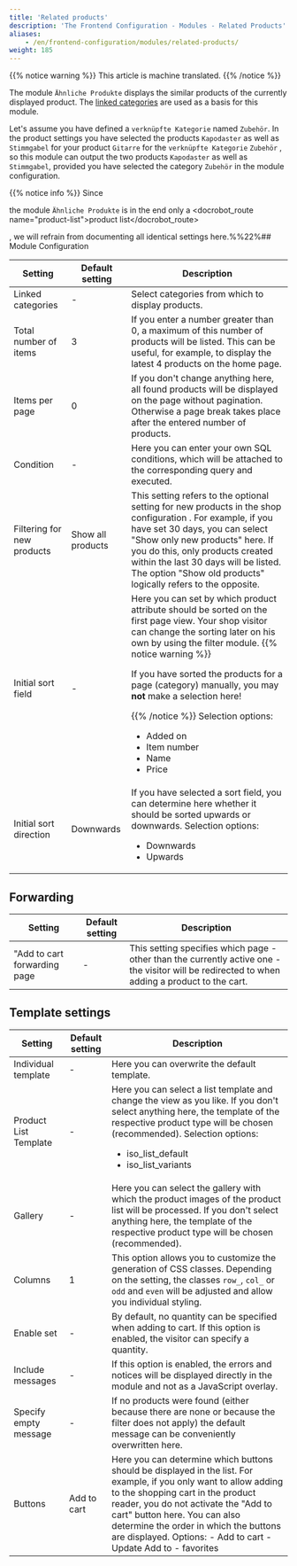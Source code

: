 ```yaml
---
title: 'Related products'
description: 'The Frontend Configuration - Modules - Related Products'
aliases:
    - /en/frontend-configuration/modules/related-products/
weight: 185
---
```


{{% notice warning %}}
This article is machine translated.
{{% /notice %}}

The module `Ähnliche Produkte` displays the similar products of the currently displayed product. The [linked categories](/de/backend-konfiguration-shop-Verkn%C3%BCpfte-Kategorien/) are used as a basis for this module.

Let's assume you have defined a `verknüpfte Kategorie` named `Zubehör`. In the product settings you have selected the products `Kapodaster` as well as `Stimmgabel` for your product `Gitarre` for the `verknüpfte Kategorie` `Zubehör` , so this module can output the two products `Kapodaster` as well as `Stimmgabel`, provided you have selected the category `Zubehör` in the module configuration.

{{% notice info %}}
Since

the module `Ähnliche Produkte` is in the end only a <docrobot_route name="product-list">product list</docrobot_route>

, we will refrain from documenting all identical settings here.%%22%## Module Configuration

<table>
    <thead>
    <tr>
        <th>Setting</th>
        <th>Default setting</th>
        <th>Description</th>
    </tr>
    </thead>
    <tbody>
    <tr>
        <td>Linked categories</td>
        <td>-</td>
        <td>Select categories from which to display products.</td>
    </tr>
    <tr>
        <td>Total number of items</td>
        <td>3</td>
        <td>If you enter a number greater than 0, a maximum of this number of products will be listed. This can be useful, for example, to display the latest 4 products on the home page.</td>
    </tr>
    <tr>
        <td>Items per page</td>
        <td>0</td>
        <td>If you don't change anything here, all found products will be displayed on the page without pagination. Otherwise a page break takes place after the entered number of products.</td>
    </tr>
    <tr>
        <td>Condition</td>
        <td>-</td>
        <td>Here you can enter your own SQL conditions, which will be attached to the corresponding query and executed.</td>
    </tr>
    <tr>
        <td>Filtering for new products</td>
        <td>Show all products</td>
        <td>This setting refers to the optional setting for new products in the
            <docrobot_route name="configuration">shop configuration</docrobot_route>
            . For example, if you have set 30 days, you can select "Show only new products" here. If you do this, only products created within the last 30 days will be listed. The option "Show old products" logically refers to the opposite.
        </td>
    </tr>
    <tr>
        <td>Initial sort field</td>
        <td>-</td>
        <td>Here you can set by which product attribute should be sorted on the first page view. Your shop visitor can change the sorting later on his own by using the filter module.
        {{% notice warning %}}<p>If you have sorted the products for a page (category) manually, you may <strong>not</strong> make a selection here!</p>{{% /notice %}} Selection options:
        <ul>
        <li>Added on</li>
        <li>Item number</li>
        <li>Name</li>
        <li>Price</li>
        </ul>
        </td>
    </tr>
    <tr>
        <td>Initial sort direction</td>
        <td>Downwards</td>
        <td>
        If you have selected a sort field, you can determine here whether it should be sorted upwards or downwards.
        Selection options:
        <ul>
        <li>Downwards</li>
        <li>Upwards</li>
        </ul>
        </td>
    </tr>
    </tbody>
</table>

## Forwarding

<table>
    <thead>
    <tr>
        <th>Setting</th>
        <th>Default setting</th>
        <th>Description</th>
    </tr>
    </thead>
    <tbody>
    <tr>
        <td>"Add to cart forwarding page</td>
        <td>-</td>
        <td>This setting specifies which page - other than the currently active one - the visitor will be redirected to when adding a product to the cart.</td>
    </tr>
    </tbody>
</table>

## Template settings

<table>
    <thead>
    <tr>
        <th>Setting</th>
        <th>Default setting</th>
        <th>Description</th>
    </tr>
    </thead>
    <tbody>
    <tr>
        <td>Individual template</td>
        <td>-</td>
        <td>Here you can overwrite the default template.</td>
    </tr>
    <tr>
        <td>Product List Template</td>
        <td>-</td>
        <td>Here you can select a list template and change the view as you like. If you don't select anything here, the template of the respective product type will be chosen (recommended). Selection options:
            <ul>
            <li>iso_list_default</li>
            <li>iso_list_variants</li>
            </ul>
        </td>
    </tr>
    <tr>
        <td>Gallery</td>
        <td>-</td>
        <td>Here you can select the gallery with which the product images of the product list will be processed. If you don't select anything here, the template of the respective product type will be chosen (recommended).</td>
    </tr>
    <tr>
        <td>Columns</td>
        <td>1</td>
        <td>This option allows you to customize the generation of CSS classes. Depending on the setting, the classes <code>row_</code>, <code>col_</code> or <code>odd</code> and <code>even</code> will be adjusted and allow you individual styling.</td>
    </tr>
    <tr>
        <td>Enable set</td>
        <td>-</td>
        <td>By default, no quantity can be specified when adding to cart. If this option is enabled, the visitor can specify a quantity.</td>
    </tr>
    <tr>
        <td>Include messages</td>
        <td>-</td>
        <td>If this option is enabled, the errors and notices will be displayed directly in the module and not as a JavaScript overlay.</td>
    </tr>
    <tr>
        <td>Specify empty message</td>
        <td>-</td>
        <td>If no products were found (either because there are none or because the filter does not apply) the default message can be conveniently overwritten here.</td>
    </tr>
    <tr>
        <td>Buttons</td>
        <td>Add to cart</td>
        <td>Here you can determine which buttons should be displayed in the list. For example, if you only want to allow adding to the shopping cart in the product reader, you do not activate the "Add to cart" button here. You can also determine the order in which the buttons are displayed. Options: - Add to cart
            - Update
            Add to - favorites
        </td>
    </tr>
    </tbody>
</table>

